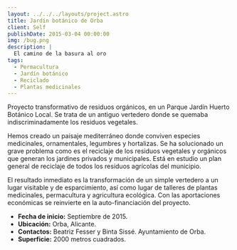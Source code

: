 ```yaml
---
layout: ../../../layouts/project.astro
title: Jardín botánico de Orba
client: Self
publishDate: 2015-03-04 00:00:00
img: /bug.png
description: |
  El camino de la basura al oro
tags:
  - Permacultura
  - Jardín botánico
  - Reciclado
  - Plantas medicinales
---
```


Proyecto transformativo de residuos orgánicos, en un Parque Jardín Huerto Botánico Local.
Se trata de un antiguo vertedero donde se quemaba indiscriminadamente los residuos vegetales.

Hemos creado un paisaje mediterráneo donde conviven especies medicinales, ornamentales, legumbres y hortalizas. Se ha solucionado un grave problema como es el reciclaje de los residuos vegetales y orgánicos que generan los jardines privados y municipales. Está en estudio un plan general de reciclaje de todos los residuos agrícolas del municipio.

El resultado inmediato es la transformación de un simple vertedero a un lugar visitable y de esparcimiento, así como lugar de talleres de plantas medicinales, permacultura y agricultura ecológica. Con las aportaciones económicas se reinvierte en la auto-financiación del proyecto.

- **Fecha de inicio:** Septiembre de 2015.
- **Ubicación:** Orba, Alicante.
- **Contactos:** Beatriz Fesser y Binta Sissé. Ayuntamiento de Orba.
- **Superficie:** 2000 metros cuadrados.
